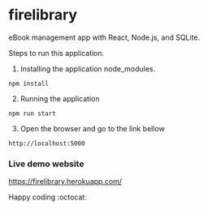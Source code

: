 # firelibrary #
eBook management app with React, Node.js, and SQLite.

Steps to run this application.

1. Installing the application node_modules.
```
npm install
```

2. Running the application
```
npm run start
```

3. Open the browser and go to the link bellow
```
http://localhost:5000
```

### Live demo website ###
<https://firelibrary.herokuapp.com/>

Happy coding :octocat: